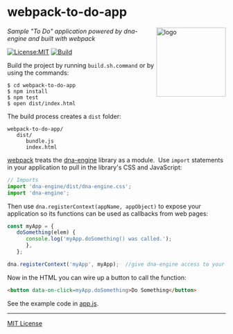 # webpack-to-do-app
<img src=https://dna-engine.org/graphics/dna-logo.png align=right width=160 alt=logo>

_Sample "To Do" application powered by dna-engine and built with webpack_

[![License:MIT](https://img.shields.io/badge/License-MIT-blue.svg)](https://dna-engine.org/license)
[![Build](https://github.com/dna-engine/webpack-to-do-app/actions/workflows/run-spec-on-push.yaml/badge.svg)](https://github.com/dna-engine/webpack-to-do-app/actions/workflows/run-spec-on-push.yaml)

Build the project by running `build.sh.command` or by using the commands:
```
$ cd webpack-to-do-app
$ npm install
$ npm test
$ open dist/index.html
```

The build process creates a `dist` folder:
```
webpack-to-do-app/
   dist/
      bundle.js
      index.html
```

[webpack](https://webpack.js.org) treats the [dna-engine](https://dna-engine.org) library as a module.&nbsp;
Use `import` statements in your application to pull in the library's CSS and JavaScript:
```javascript
// Imports
import 'dna-engine/dist/dna-engine.css';
import 'dna-engine';
```

Then use `dna.registerContext(appName, appObject)` to expose your application so its functions can
be used as callbacks from web pages:
```javascript
const myApp = {
   doSomething(elem) {
      console.log('myApp.doSomething() was called.');
      },
   };

dna.registerContext('myApp', myApp);  //give dna-engine access to your code
```
Now in the HTML you can wire up a button to call the function:
```html
<button data-on-click=myApp.doSomething>Do Something</button>
```

See the example code in [app.js](src/js/app.js).

---
[MIT License](LICENSE.txt)
